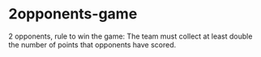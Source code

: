 # 2opponents-game
2 opponents, rule to win the game:  The team must collect at least double the number of points that opponents have scored.
